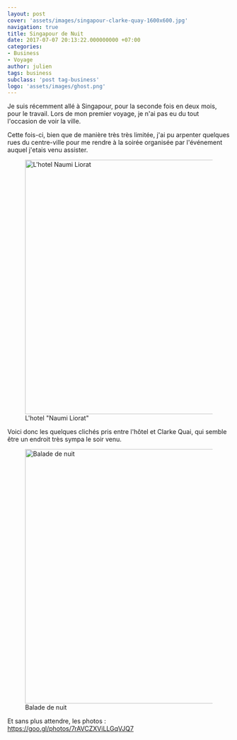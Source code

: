 ```yaml
---
layout: post
cover: 'assets/images/singapour-clarke-quay-1600x600.jpg'
navigation: true
title: Singapour de Nuit
date: 2017-07-07 20:13:22.000000000 +07:00
categories:
- Business
- Voyage
author: julien
tags: business
subclass: 'post tag-business'
logo: 'assets/images/ghost.png'
---
```


<p>Je suis récemment allé à Singapour, pour la seconde fois en deux mois, pour le travail. Lors de mon premier voyage, je n'ai pas eu du tout l'occasion de voir la ville.</p>

<p>Cette fois-ci, bien que de manière très très limitée, j'ai pu arpenter quelques rues du centre-ville pour me rendre à la soirée organisée par l'événement auquel j'etais venu assister.</p>


<figure>
    <img src="https://lh3.googleusercontent.com/afi-AoIEma6l0kHz6VzFBYO_eu5U5zrmU2yG9zn51_o3Nwa6l-NSdf4_qwhqurQCD2DRDIFBshOtbD-zKuMsdKDpCeroJgZ4HeCLx3B-YQhn88wBtYeqCz6sTnkMXJ34EsPi3bSLtbQDjJbqmzaDxsEi2qaLgH-pW6DlWcdar8FDxoP5pMvEzHO6KZfl2VJN2T-QAJm4HErfxd8tOYbs9nDnAoCjs2fE8vvKh7SaTqKOE2coNV7KEQWKLErw-u_m_VDNTRyUNUpBTehjiqMuH856Mv3uTQ743D8LeDm7P2GSABDWifVD2SyCfpRhqrC8tyGrl6kNRkMMHtzXM0hhy9CSTFbFQEQ3-A8KWgBon9P9iNKb0mxeWpwxGmIsLs-H7l_MMuDcegJJh0xcyp3bfhfTeEjnUvEdBX9GQqipvUi_JTQLP57powScduUvKtgff9iS6DqmbS2OdiCQxf6hHXzha_NiVVsR4bvj6I3UAt5mFwPOyGFqRaOEg2lJgPIsInOucMFgSCXJFqqnzJbqNoIT4c93rFClgeEvbUreN0I7W7oR_1D2CkmaUEP4Occwoe96D_crOS9TqSjCsyeVHgEpKD74DbMMAJ0JD4iwpycFTB0RsftY=w1629-h916-no" alt="L'hotel Naumi Liorat" width="1024" height="576">
  <figcaption>L'hotel "Naumi Liorat"</figcaption>
</figure>

<p>Voici donc les quelques clichés pris entre l'hôtel et Clarke Quai, qui semble être un endroit très sympa le soir venu.</p>

<figure>
  <a href="https://www.google.co.th/maps/dir/Clarke+Quay,+3+River+Valley+Rd,+Singapore+179024/55+Keong+Saik+Road,+Chinatown,+Naumi+Liora+Hotel,+Singapore+089158/@1.2861905,103.8427421,16z/data=!4m15!4m14!1m5!1m1!1s0x31da19a038007c9d:0x20e5acd1e8ccf02!2m2!1d103.8464742!2d1.2906024!1m5!1m1!1s0x31da197261593d07:0x7190a780cb4c7dd!2m2!1d103.841651!2d1.280662!3e2!5i2?hl=en" target="_blank"><img src="{{ site.baseurl }}/assets/images/hotel-quay-1024x852.png" alt="Balade de nuit" width="1024" height="576"></a>
  <figcaption>Balade de nuit</figcaption>
</figure>

<p>Et sans plus attendre, les photos : <a href="https://goo.gl/photos/7rAVCZXViLLGqVJQ7" target="_blank">https://goo.gl/photos/7rAVCZXViLLGqVJQ7</a></p>